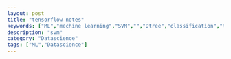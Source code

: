 ```yaml
---
layout: post
title: "tensorflow notes"
keywords: ["ML","mechine learning","SVM","","Dtree","classification","tensorflow"]
description: "svm"
category: "Datascience"
tags: ["ML","Datascience"]
---
```

